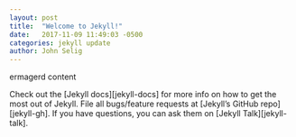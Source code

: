 ```yaml
---
layout: post
title:  "Welcome to Jekyll!"
date:   2017-11-09 11:49:03 -0500
categories: jekyll update
author: John Selig
---
```

ermagerd content

Check out the [Jekyll docs][jekyll-docs] for more info on how to get the most out of Jekyll. File all bugs/feature requests at [Jekyll’s GitHub repo][jekyll-gh]. If you have questions, you can ask them on [Jekyll Talk][jekyll-talk].
